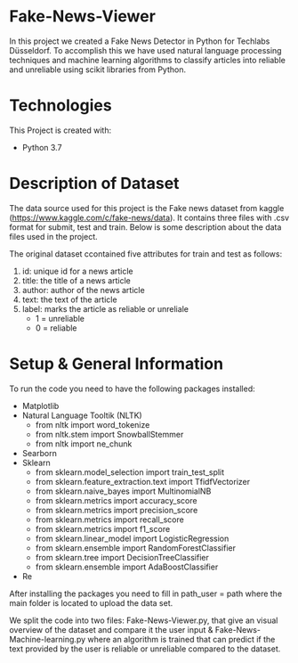 # Fake-News-Viewer

In this project we created a Fake News Detector in Python for Techlabs Düsseldorf. To accomplish this we have used natural language processing techniques and machine learning algorithms to classify articles into reliable and unreliable using scikit libraries from Python.

# Technologies

This Project is created with:

* Python 3.7 


# Description of Dataset 

The data source used for this project is the Fake news dataset from kaggle (https://www.kaggle.com/c/fake-news/data). It contains three files with .csv format for submit, test and train. Below is some description about the data files used in the project.

The original dataset ccontained five attributes for train and test as follows:

1. id:      unique id for a news article
2. title:   the title of a news article
3. author:  author of the news article
4. text:    the text of the article
5. label:   marks the article as reliable or unreliale
   - 1 = unreliable 
   - 0 = reliable

# Setup & General Information

To run the code you need to have the following packages installed:

* Matplotlib
* Natural Language Tooltik (NLTK)
   * from nltk import word_tokenize
   * from nltk.stem import SnowballStemmer
   * from nltk import ne_chunk
* Searborn
* Sklearn
   * from sklearn.model_selection import train_test_split
   * from sklearn.feature_extraction.text import TfidfVectorizer
   * from sklearn.naive_bayes import MultinomialNB
   * from sklearn.metrics import accuracy_score
   * from sklearn.metrics import precision_score
   * from sklearn.metrics import recall_score
   * from sklearn.metrics import f1_score
   * from sklearn.linear_model import LogisticRegression
   * from sklearn.ensemble import RandomForestClassifier
   * from sklearn.tree import DecisionTreeClassifier
   * from sklearn.ensemble import AdaBoostClassifier 
 * Re 

After installing the packages you need to fill in path_user = path where the main folder is located to upload the data set.

We split the code into two files: Fake-News-Viewer.py, that give an visual overview of the dataset and compare it the user input & Fake-News-Machine-learning.py where an algorithm is trained that can predict if the text provided by the user is reliable or unreliable compared to the dataset.
